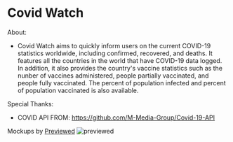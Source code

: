 # Covid Watch

About:
- Covid Watch aims to quickly inform users on the current COVID-19 statistics worldwide, including confirmed, recovered, and deaths. It features all the countries in the world that have COVID-19 data logged. In addition, it also provides the country's vaccine statistics such as the nunber of vaccines administered, people partially vaccinated, and people fully vaccinated. The percent of population infected and percent of population vaccinated is also available.


Special Thanks:
- COVID API FROM: https://github.com/M-Media-Group/Covid-19-API


Mockups by <a href="https://previewed.app">Previewed</a>
![previewed](https://user-images.githubusercontent.com/63534623/115942167-bc1f1700-a45d-11eb-9e18-1492043a6233.png)
